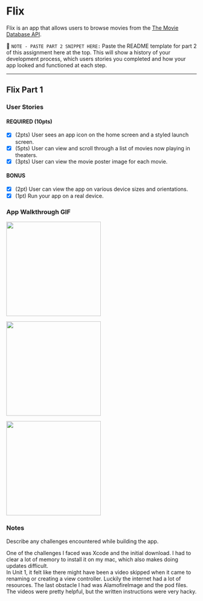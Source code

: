 # Flix

Flix is an app that allows users to browse movies from the [The Movie Database API](http://docs.themoviedb.apiary.io/#).

📝 `NOTE - PASTE PART 2 SNIPPET HERE:` Paste the README template for part 2 of this assignment here at the top. This will show a history of your development process, which users stories you completed and how your app looked and functioned at each step.

---

## Flix Part 1

### User Stories

#### REQUIRED (10pts)
- [x] (2pts) User sees an app icon on the home screen and a styled launch screen.
- [x] (5pts) User can view and scroll through a list of movies now playing in theaters.
- [x] (3pts) User can view the movie poster image for each movie.

#### BONUS
- [x] (2pt) User can view the app on various device sizes and orientations.
- [x] (1pt) Run your app on a real device.

### App Walkthrough GIF

<img src="http://g.recordit.co/mWFMhmhZtP.gif" width=250><br>

<img src="http://g.recordit.co/nMm6Qv5s1X.gif" width=250><br>

<img src="http://g.recordit.co/0tHy443lc7.gif" width=250><br>

### Notes
Describe any challenges encountered while building the app.

One of the challenges I faced was Xcode and the initial download.  I had to 
clear a lot of memory to install it on my mac, which also makes doing updates difficult.  
In Unit 1, it felt like there might have been a video skipped when it came to renaming 
or creating a view controller.  Luckily the internet had a lot of resources.  The last 
obstacle I had was AlamofireImage and the pod files.  The videos were pretty helpful, 
but the written instructions were very hacky.
